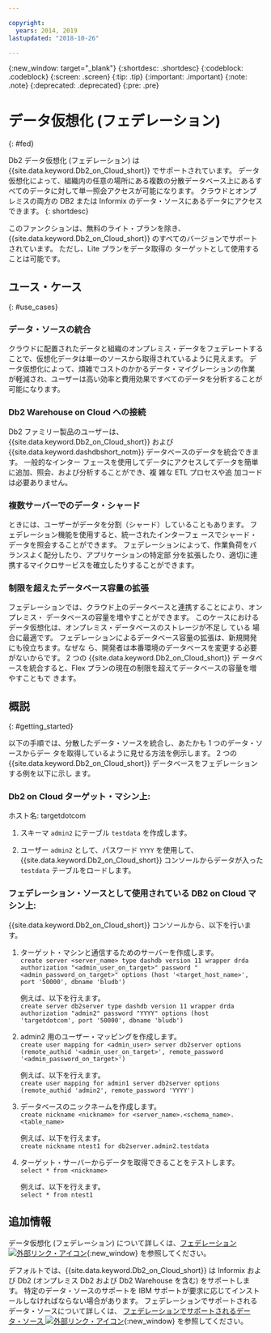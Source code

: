 ```yaml
---

copyright:
  years: 2014, 2019
lastupdated: "2018-10-26"

---
```


<!-- Attribute definitions --> 
{:new_window: target="_blank"}
{:shortdesc: .shortdesc}
{:codeblock: .codeblock}
{:screen: .screen}
{:tip: .tip}
{:important: .important}
{:note: .note}
{:deprecated: .deprecated}
{:pre: .pre}

# データ仮想化 (フェデレーション)
{: #fed}

Db2 データ仮想化 (フェデレーション) は {{site.data.keyword.Db2_on_Cloud_short}} でサポートされています。 データ仮想化によって、組織内の任意の場所にある複数の分散データベース上にあるすべてのデータに対して単一照会アクセスが可能になります。 クラウドとオンプレミスの両方の DB2 または Informix のデータ・ソースにあるデータにアクセスできます。 
{: shortdesc}

このファンクションは、無料のライト・プランを除き、{{site.data.keyword.Db2_on_Cloud_short}} のすべてのバージョンでサポートされています。 ただし、Lite プランをデータ取得の
ターゲットとして使用することは可能です。

## ユース・ケース
{: #use_cases}

### データ・ソースの統合

クラウドに配置されたデータと組織のオンプレミス・データをフェデレートすることで、仮想化データは単一のソースから取得されているように見えます。 データ仮想化によって、煩雑でコストのかかるデータ・マイグレーションの作業
が軽減され、ユーザーは高い効率と費用効果ですべてのデータを分析することが可能になります。

<!-- A company may have started their operations with an on-premises Db2 server. As cloud technology becomes more widespread and companies start to operate on cloud in a cost-effective fashion, there will be continued Cloud growth. However, the organization’s data on both sources remain as a critical component to their decision-making processes. By way of example, a client operating in retail industry needs to be able to access all data, say customer information, to run further analysis on their customers’ consumption behaviors. They need to be able to identify customers, match their records on cloud with already existing ones from an on-premises database and compose them as if the data is being retrieved from a single source. Federation capability here prevents the burdensome data migration process and allows the user to access the data without moving the data.

located in the cloud and on-premises -->

### Db2 Warehouse on Cloud への接続

Db2 ファミリー製品のユーザーは、
{{site.data.keyword.Db2_on_Cloud_short}} および
{{site.data.keyword.dashdbshort_notm}} データベースのデータを統合できます。 一般的なインター
フェースを使用してデータにアクセスしてデータを簡単に追加、照会、および分析することができ、複
雑な ETL プロセスや追
加コードは必要ありません。

<!-- Db2 family users would now be able to federate data between Db2 on Cloud and Db2 Warehouse on Cloud. By being provided a common interface for accessing the data, a user can now easily add or query data from or to the Warehouse without complex ETL processes or any additional code. -->

### 複数サーバーでのデータ・シャード

ときには、ユーザーがデータを分割（シャード）していることもあります。 フェデレーション機能を使用すると、統一されたインターフェ
ースでシャード・データを照会することができます。 フェデレーションによって、作業負荷をバランスよく配分したり、アプリケーションの特定部
分を拡張したり、適切に連携するマイクロサービスを確立したりすることができます。 

<!-- At times, users may choose to partition (shard). With federation capabilities, data can be queried with a unified interface and this lets the user better balance the workload, scale specific parts of an app or create microservices that work together. -->

### 制限を超えたデータベース容量の拡張

フェデレーションでは、クラウド上のデータベースと連携することにより、オンプレミス・
データベースの容量を増やすことができます。 このケースにおけるデータ仮想化は、オンプレミス・データベースのストレージが不足し
ている
場合に最適です。 フェデレーションによるデータベース容量の拡張は、新規開発にも役立ちます。なぜな
ら、開発者は本番環境のデータベースを変更する必要がないからです。 2 つの {{site.data.keyword.Db2_on_Cloud_short}} デ
ータベースを統合すると、Flex プランの現在の制限を超えてデータベースの容量を増やすこともで
きます。

<!-- By using federation, users can increase capacity of an on premises database by federating to or from the cloud. This is a great option if your on premises database is running out of storage. Increased capacity will also be useful for new development as our users no longer need to change a database in production. You can also use this feature to federate between two Db2 on Cloud databases to increase the capacity beyond the current limits of the Flex plan. -->

## 概説
{: #getting_started}

以下の手順では、分散したデータ・ソースを統合し、あたかも 1 つのデータ・ソースからデー
タを取得しているように見せる方法を例示します。 2 つの
{{site.data.keyword.Db2_on_Cloud_short}} データベースをフェデレーションする例を以下に示し
ます。

### Db2 on Cloud ターゲット・マシン上:

ホスト名: targetdotcom

1. スキーマ `admin2` にテーブル `testdata` を作成します。

2. ユーザー `admin2` として、パスワード `YYYY` を使用して、{{site.data.keyword.Db2_on_Cloud_short}} コンソールからデータが入った `testdata` テーブルをロードします。

<!-- ### On a client machine of the target

1. Catalog the target machine:<br/>
   `db2 catalog tcpip node <node_name> remote <host_name> server 50000`<br/>

   For example:<br/>
   `db2 catalog tcpip node fedS remote targetdotcom server 50000`

2. Catalog the database on fedS:<br/>
   `db2 catalog db bludb as <db_name> at node <node_name>`

   For example:<br/>
   `db2 catalog db bludb as srcdb at node fedS`

3. Connect to the database on fedS:<br/>
   `db2 connect to <catalog_db_name> user <admin_user> using '<admin_password>'`

   For example:<br/>
   `db2 connect to srcdb user 'admin1' with password 'XXXX'`

4. Create a wrapper on fedS:<br/>
   `db2 "create wrapper drda"`

5. Create a server to talk to the target machine:<br/>
   `db2 "create server <server_name> type dashdb version 11 wrapper drda authorization \"<admin_user_on_target>\" password \"<admin_password_on_target>\" options (host '<target_host_name>', port '50000', dbname 'bludb')"`

   For example:<br/>
   `db2 "create server db2server type dashdb version 11 wrapper drda authorization \"admin2\" password \"YYYY\" options (host 'targetdotcom', port '50000', dbname 'bludb')"`

6. Create the user mapping for admin2:<br/>
   `db2 "create user mapping for <admin_user> server db2server options (remote_authid '<admin_user_on_target>', remote_password '<admin_password_on_target>')"`

   For example:<br/>
   `db2 "create user mapping for admin1 server db2server options (remote_authid 'admin2', remote_password 'YYYY')"`

7. Create a nickname for the database:<br/>
   `db2 -v "create nickname <nickname> for <server_name>.<schema_name>.<table_name>"`

   For example:<br/>
   `db2 -v "create nickname ntest1 for db2server.admin2.testdata"`

### On the Db2 on Cloud source machine

1. Test that you can pull data from the target server:<br/>
   `db2 "select * from <nickname>"`

   For example:<br/>
   `db2 "select * from ntest1"`
-->

### フェデレーション・ソースとして使用されている DB2 on Cloud マシン上:

{{site.data.keyword.Db2_on_Cloud_short}} コンソールから、以下を行います。

1. ターゲット・マシンと通信するためのサーバーを作成します。<br/>
   `create server <server_name> type dashdb version 11 wrapper drda authorization "<admin_user_on_target>" password "<admin_password_on_target>" options (host '<target_host_name>', port '50000', dbname 'bludb')`

   例えば、以下を行えます。<br/>
   `create server db2server type dashdb version 11 wrapper drda authorization "admin2" password "YYYY" options (host 'targetdotcom', port '50000', dbname 'bludb')`

2. admin2 用のユーザー・マッピングを作成します。<br/>
   `create user mapping for <admin_user> server db2server options (remote_authid '<admin_user_on_target>', remote_password '<admin_password_on_target>')`

   例えば、以下を行えます。<br/>
   `create user mapping for admin1 server db2server options (remote_authid 'admin2', remote_password 'YYYY')`

3. データベースのニックネームを作成します。<br/>
   `create nickname <nickname> for <server_name>.<schema_name>.<table_name>`

   例えば、以下を行えます。<br/>
   `create nickname ntest1 for db2server.admin2.testdata`

4. ターゲット・サーバーからデータを取得できることをテストします。<br/>
   `select * from <nickname>`

   例えば、以下を行えます。<br/>
   `select * from ntest1`

## 追加情報

データ仮想化 (フェデレーション) について詳しくは、[フェデレーション ![外部リンク・アイコン](../../icons/launch-glyph.svg "外部リンク・アイコン")](https://www.ibm.com/support/knowledgecenter/SS6NHC/com.ibm.swg.im.dashdb.doc/fcontainer.html){:new_window} を参照してください。


デフォルトでは、{{site.data.keyword.Db2_on_Cloud_short}} は Informix および Db2 (オンプレミス Db2 および Db2 Warehouse を含む) をサポートします。 特定のデータ・ソースのサポートを IBM サポートが要求に応じてインストールしなければならない場合があります。 フェデレーションでサポートされるデータ・ソースについて詳しくは、
[フェデレーションでサポートされるデータ・ソース ![外部リンク・アイコン](../../icons/launch-glyph.svg "外部リンク・アイコン")](https://www.ibm.com/support/docview.wss?uid=swg27050561){:new_window} を参照してください。

